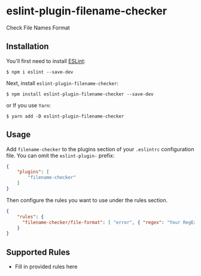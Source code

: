 # eslint-plugin-filename-checker

Check File Names Format

## Installation

You'll first need to install [ESLint](http://eslint.org):

```
$ npm i eslint --save-dev
```

Next, install `eslint-plugin-filename-checker`:

```
$ npm install eslint-plugin-filename-checker --save-dev
```

or If you use `Yarn`:

```
$ yarn add -D eslint-plugin-filename-checker
```


## Usage

Add `filename-checker` to the plugins section of your `.eslintrc` configuration file. You can omit the `eslint-plugin-` prefix:

```json
{
    "plugins": [
        "filename-checker"
    ]
}
```


Then configure the rules you want to use under the rules section.

```json
{
    "rules": {
      "filename-checker/file-format": [ "error", { "regex": "Your RegEx" }]
    }
}
```

## Supported Rules

* Fill in provided rules here





